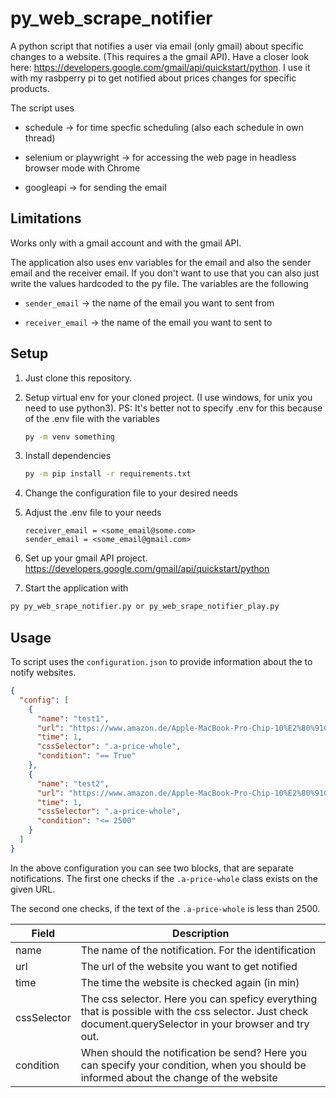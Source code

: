 # py_web_scrape_notifier

A python script that notifies a user via email (only gmail) about specific changes to a website. (This requires a the gmail API). Have a closer look here: https://developers.google.com/gmail/api/quickstart/python. I use it with my rasbperry pi to get notified about prices changes for specific products.

The script uses

* schedule -> for time specfic scheduling (also each schedule in own thread)

* selenium or playwright -> for accessing the web page in headless browser mode with Chrome

* googleapi -> for sending the email

## Limitations

Works only with a gmail account and with the gmail API. 

The application also uses env variables for the email and also the sender email and the receiver email. If you don't want to use that you can also just write the values hardcoded to the py file. The variables are the following

* `sender_email` -> the name of the email you want to sent from

* `receiver_email` -> the name of the email you want to sent to

## Setup

1. Just clone this repository. 

2. Setup virtual env for your cloned project. (I use windows, for unix you need to use python3). PS: It's better not to specify .env for this because of the .env file with the variables
   
   ```bash
   py -m venv something
   ```

3. Install dependencies
   
   ```bash
   py -m pip install -r requirements.txt
   ```

4. Change the configuration file to your desired needs

5. Adjust the .env file to your needs
   
   ```properties
   receiver_email = <some_email@some.com>
   sender_email = <some_email@gmail.com>
   ```

6. Set up your gmail API project. https://developers.google.com/gmail/api/quickstart/python

7. Start the application with 

```bash
py py_web_srape_notifier.py or py_web_srape_notifier_play.py
```

## Usage

To script uses the `configuration.json` to provide information about the to notify websites.

```json
{
  "config": [
    {
      "name": "test1",
      "url": "https://www.amazon.de/Apple-MacBook-Pro-Chip-10%E2%80%91Core-CPU-16%E2%80%91Core-GPU/dp/B09JR5JTP3/?_encoding=UTF8&pd_rd_w=78Cqh&pf_rd_p=07a6ea8f-9559-4d3e-86b6-bade19b6ee8e&pf_rd_r=HXVYGW3RVYEDR4AG9FHP&pd_rd_r=1ff8df8c-2834-4239-826d-e158795c3ba0&pd_rd_wg=hfjFi&ref_=pd_gw_ci_mcx_mr_hp_atf_m",
      "time": 1,
      "cssSelector": ".a-price-whole",
      "condition": "== True"
    },
    {
      "name": "test2",
      "url": "https://www.amazon.de/Apple-MacBook-Pro-Chip-10%E2%80%91Core-CPU-16%E2%80%91Core-GPU/dp/B09JR5JTP3/?_encoding=UTF8&pd_rd_w=78Cqh&pf_rd_p=07a6ea8f-9559-4d3e-86b6-bade19b6ee8e&pf_rd_r=HXVYGW3RVYEDR4AG9FHP&pd_rd_r=1ff8df8c-2834-4239-826d-e158795c3ba0&pd_rd_wg=hfjFi&ref_=pd_gw_ci_mcx_mr_hp_atf_m",
      "time": 1,
      "cssSelector": ".a-price-whole",
      "condition": "<= 2500"
    }
  ]
}
```

In the above configuration you can see two blocks, that are separate notifications. The first one checks if the `.a-price-whole` class exists on the given URL.

The second one checks, if the text of the `.a-price-whole` is less than 2500.

| Field       | Description                                                                                                                                              |
| ----------- | -------------------------------------------------------------------------------------------------------------------------------------------------------- |
| name        | The name of the notification. For the identification                                                                                                     |
| url         | The url of the website you want to get notified                                                                                                          |
| time        | The time the website is checked again (in min)                                                                                                           |
| cssSelector | The css selector. Here you can speficy everything that is possible with the css selector. Just check document.querySelector in your browser and try out. |
| condition   | When should the notification be send? Here you can specify your condition, when you should be informed about the change of the website                   |
